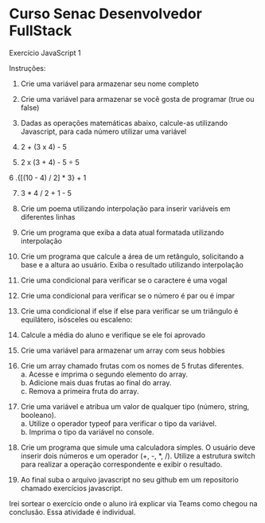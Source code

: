 # Curso Senac Desenvolvedor FullStack

Exercício JavaScript 1

Instruções:

1. Crie uma variável para armazenar seu nome completo
2. Crie uma variável para armazenar se você gosta de programar (true ou false)

3. Dadas as operações matemáticas abaixo, calcule-as utilizando Javascript, para cada número utilizar uma variável

4. 2 + (3 x 4) - 5

5. 2 x (3 + 4) - 5 ÷ 5

6 .{[(10 - 4) / 2] * 3} + 1

7. 3 * 4 / 2 + 1 - 5

8. Crie um poema utilizando interpolação para inserir variáveis em diferentes linhas

9. Crie um programa que exiba a data atual formatada utilizando interpolação

10. Crie um programa que calcule a área de um retângulo, solicitando a base e a altura ao usuário. Exiba o resultado utilizando interpolação

11. Crie uma condicional para verificar se o caractere é uma vogal

12. Crie uma condicional para verificar se o número é par ou é impar

13. Crie uma condicional if else if else para verificar se um triângulo é equilátero, isósceles ou escaleno:

14. Calcule a média do aluno e verifique se ele foi aprovado

15. Crie uma variável para armazenar um array com seus hobbies
 
16. Crie um array chamado frutas com os nomes de 5 frutas diferentes.<br>
    a. Acesse e imprima o segundo elemento do array.<br>
    b. Adicione mais duas frutas ao final do array.<br>
    c. Remova a primeira fruta do array.

17. Crie uma variável e atribua um valor de qualquer tipo (número, string, booleano).<br>
    a. Utilize o operador typeof para verificar o tipo da variável.<br>
    b. Imprima o tipo da variável no console.

18. Crie um programa que simule uma calculadora simples. O usuário deve inserir dois números e um operador (+, -, *, /). Utilize a estrutura switch para realizar a operação correspondente e exibir o resultado.

19. Ao final suba o arquivo javascript no seu github em um repositorio chamado exercícios javascript.


Irei sortear o exercício onde o aluno irá explicar via Teams como chegou na conclusão. Essa atividade é individual. 
